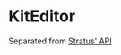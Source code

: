 # KitEditor

Separated from [Stratus' API](https://gitlab.com/StratusNetwork/minecraft/stratus-api-plugins)
